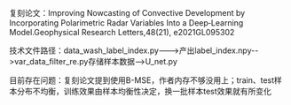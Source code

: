 复刻论文：Improving Nowcasting of Convective Development by Incorporating Polarimetric Radar Variables Into a Deep‐Learning Model.Geophysical Research Letters,48(21), e2021GL095302

技术文件路径：data_wash_label_index.py--->产出label_index.npy-->var_data_filter_re.py存储样本数据-->U_net.py

目前存在问题：复刻论文提到使用B-MSE，作者内存不够没用上；train、test样本分布不均衡，训练效果由样本均衡性决定，换一批样本test效果就有所变化
